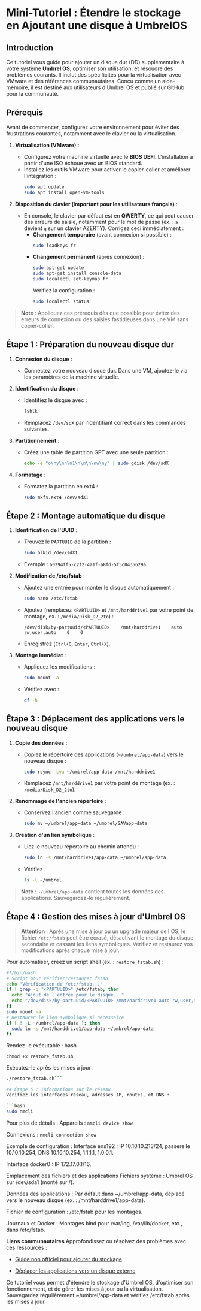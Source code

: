 # Mini-Tutoriel : Étendre le stockage en Ajoutant une disque à UmbrelOS

## Introduction

Ce tutoriel vous guide pour ajouter un disque dur (DD) supplémentaire à votre système **Umbrel OS**, optimiser son utilisation, et résoudre des problèmes courants. Il inclut des spécificités pour la virtualisation avec VMware et des références communautaires. Conçu comme un aide-mémoire, il est destiné aux utilisateurs d'Umbrel OS et publié sur GitHub pour la communauté.

## Prérequis

Avant de commencer, configurez votre environnement pour éviter des frustrations courantes, notamment avec le clavier ou la virtualisation.

1. **Virtualisation (VMware)** :
   - Configurez votre machine virtuelle avec le **BIOS UEFI**. L'installation à partir d'une ISO échoue avec un BIOS standard.
   - Installez les outils VMware pour activer le copier-coller et améliorer l'intégration :
     ```bash
     sudo apt update
     sudo apt install open-vm-tools
     ```

2. **Disposition du clavier (important pour les utilisateurs français)** :
   - En console, le clavier par défaut est en **QWERTY**, ce qui peut causer des erreurs de saisie, notamment pour le mot de passe (ex. : `a` devient `q` sur un clavier AZERTY). Corrigez ceci immédiatement :
     - **Changement temporaire** (avant connexion si possible) :
       ```bash
       sudo loadkeys fr
       ```
     - **Changement permanent** (après connexion) :
       ```bash
       sudo apt-get update
       sudo apt-get install console-data
       sudo localectl set-keymap fr
       ```
       Vérifiez la configuration :
       ```bash
       sudo localectl status
       ```

> **Note** : Appliquez ces prérequis dès que possible pour éviter des erreurs de connexion ou des saisies fastidieuses dans une VM sans copier-coller.

## Étape 1 : Préparation du nouveau disque dur

1. **Connexion du disque** :
   - Connectez votre nouveau disque dur. Dans une VM, ajoutez-le via les paramètres de la machine virtuelle.

2. **Identification du disque** :
   - Identifiez le disque avec :
     ```bash
     lsblk
     ```
   - Remplacez `/dev/sdX` par l'identifiant correct dans les commandes suivantes.

3. **Partitionnement** :
   - Créez une table de partition GPT avec une seule partition :
     ```bash
     echo -e "o\ny\nn\n1\n\n\n\nw\ny" | sudo gdisk /dev/sdX
     ```

4. **Formatage** :
   - Formatez la partition en ext4 :
     ```bash
     sudo mkfs.ext4 /dev/sdX1
     ```

## Étape 2 : Montage automatique du disque

1. **Identification de l'UUID** :
   - Trouvez le `PARTUUID` de la partition :
     ```bash
     sudo blkid /dev/sdX1
     ```
   - Exemple : `a0294ff5-c2f2-4a1f-a8fd-5f5c0435629a`.

2. **Modification de /etc/fstab** :
   - Ajoutez une entrée pour monter le disque automatiquement :
     ```bash
     sudo nano /etc/fstab
     ```
   - Ajoutez (remplacez `<PARTUUID>` et `/mnt/harddrive1` par votre point de montage, ex. : `/media/Disk_D2_2to`) :
     ```
     /dev/disk/by-partuuid/<PARTUUID>    /mnt/harddrive1    auto    rw,user,auto    0    0
     ```
   - Enregistrez (`Ctrl+O`, `Enter`, `Ctrl+X`).

3. **Montage immédiat** :
   - Appliquez les modifications :
     ```bash
     sudo mount -a
     ```
   - Vérifiez avec :
     ```bash
     df -h
     ```

## Étape 3 : Déplacement des applications vers le nouveau disque

1. **Copie des données** :
   - Copiez le répertoire des applications (`~/umbrel/app-data`) vers le nouveau disque :
     ```bash
     sudo rsync -cva ~/umbrel/app-data /mnt/harddrive1
     ```
   - Remplacez `/mnt/harddrive1` par votre point de montage (ex. : `/media/Disk_D2_2to`).

2. **Renommage de l'ancien répertoire** :
   - Conservez l'ancien comme sauvegarde :
     ```bash
     sudo mv ~/umbrel/app-data ~/umbrel/SAVapp-data
     ```

3. **Création d'un lien symbolique** :
   - Liez le nouveau répertoire au chemin attendu :
     ```bash
     sudo ln -s /mnt/harddrive1/app-data ~/umbrel/app-data
     ```
   - Vérifiez :
     ```bash
     ls -l ~/umbrel
     ```

> **Note** : `~/umbrel/app-data` contient toutes les données des applications. Sauvegardez-le régulièrement.

## Étape 4 : Gestion des mises à jour d'Umbrel OS

> **Attention** : Après une mise à jour ou un upgrade majeur de l'OS, le fichier `/etc/fstab` peut être écrasé, désactivant le montage du disque secondaire et cassant les liens symboliques. Vérifiez et restaurez vos modifications après chaque mise à jour.

Pour automatiser, créez un script shell (ex. : `restore_fstab.sh`) :

```bash
#!/bin/bash
# Script pour vérifier/restaurer fstab
echo "Vérification de /etc/fstab..."
if ! grep -q "<PARTUUID>" /etc/fstab; then
  echo "Ajout de l'entrée pour le disque..."
  echo "/dev/disk/by-partuuid/<PARTUUID> /mnt/harddrive1 auto rw,user,auto 0 0" | sudo tee -a /etc/fstab
fi
sudo mount -a
# Restaurer le lien symbolique si nécessaire
if [ ! -L ~/umbrel/app-data ]; then
  sudo ln -s /mnt/harddrive1/app-data ~/umbrel/app-data
fi
```
Rendez-le exécutable :
bash

```chmod +x restore_fstab.sh```

Exécutez-le après les mises à jour :
```bash
./restore_fstab.sh```

## Étape 5 : Informations sur le réseau
Vérifiez les interfaces réseau, adresses IP, routes, et DNS :

```bash
sudo nmcli
```

Pour plus de détails :
Appareils : ```nmcli device show```

Connexions : ```nmcli connection show```

Exemple de configuration :
Interface ens192 : IP 10.10.10.213/24, passerelle 10.10.10.254, DNS 10.10.10.254, 1.1.1.1, 1.0.0.1.

Interface docker0 : IP 172.17.0.1/16.

Emplacement des fichiers et des applications
Fichiers système : Umbrel OS sur /dev/sda1 (monté sur /).

Données des applications : Par défaut dans ~/umbrel/app-data, déplacé vers le nouveau disque (ex. : /mnt/harddrive1/app-data).

Fichier de configuration : /etc/fstab pour les montages.

Journaux et Docker : Montages bind pour /var/log, /var/lib/docker, etc., dans /etc/fstab.

**Liens communautaires**
Approfondissez ou résolvez des problèmes avec ces ressources :

- [Guide non officiel pour ajouter du stockage](https://community.umbrel.com/t/unofficial-guide-how-to-add-more-storage/18397)

- [Déplacer les applications vers un disque externe](https://community.umbrel.com/t/how-to-run-umbrel-apps-from-an-external-disk/12787)

Ce tutoriel vous permet d'étendre le stockage d'Umbrel OS, d'optimiser son fonctionnement, et de gérer les mises à jour ou la virtualisation. Sauvegardez régulièrement ~/umbrel/app-data et vérifiez /etc/fstab après les mises à jour.

